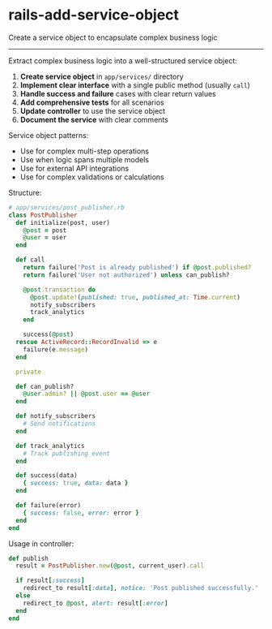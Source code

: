 # rails-add-service-object

Create a service object to encapsulate complex business logic

---

Extract complex business logic into a well-structured service object:

1. **Create service object** in `app/services/` directory
2. **Implement clear interface** with a single public method (usually `call`)
3. **Handle success and failure** cases with clear return values
4. **Add comprehensive tests** for all scenarios
5. **Update controller** to use the service object
6. **Document the service** with clear comments

Service object patterns:

- Use for complex multi-step operations
- Use when logic spans multiple models
- Use for external API integrations
- Use for complex validations or calculations

Structure:

```ruby
# app/services/post_publisher.rb
class PostPublisher
  def initialize(post, user)
    @post = post
    @user = user
  end

  def call
    return failure('Post is already published') if @post.published?
    return failure('User not authorized') unless can_publish?

    @post.transaction do
      @post.update!(published: true, published_at: Time.current)
      notify_subscribers
      track_analytics
    end

    success(@post)
  rescue ActiveRecord::RecordInvalid => e
    failure(e.message)
  end

  private

  def can_publish?
    @user.admin? || @post.user == @user
  end

  def notify_subscribers
    # Send notifications
  end

  def track_analytics
    # Track publishing event
  end

  def success(data)
    { success: true, data: data }
  end

  def failure(error)
    { success: false, error: error }
  end
end
```

Usage in controller:

```ruby
def publish
  result = PostPublisher.new(@post, current_user).call

  if result[:success]
    redirect_to result[:data], notice: 'Post published successfully.'
  else
    redirect_to @post, alert: result[:error]
  end
end
```
